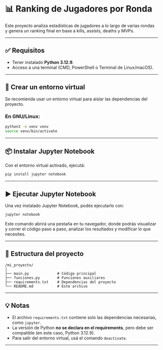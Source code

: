 # 📊 Ranking de Jugadores por Ronda

Este proyecto analiza estadísticas de jugadores a lo largo de varias rondas y genera un ranking final en base a kills, assists, deaths y MVPs.

---

## ✅ Requisitos

- Tener instalado **Python 3.12.9**.  
- Acceso a una terminal (CMD, PowerShell o Terminal de Linux/macOS).

---

## 🧪 Crear un entorno virtual

Se recomienda usar un entorno virtual para aislar las dependencias del proyecto.

### En GNU/Linux:

```bash
python3 -m venv venv
source venv/bin/activate
```

---

## 📦 Instalar Jupyter Notebook

Con el entorno virtual activado, ejecutá:

```bash
pip install jupyter notebook
```

---

## ▶️ Ejecutar Jupyter Notebook

Una vez instalado Jupyter Notebook, podés ejecutarlo con:

```bash
jupyter notebook
```

Este comando abrirá una pestaña en tu navegador, donde podrás visualizar y correr el código paso a paso, analizar los resultados y modificar lo que necesites.

---

## 📂 Estructura del proyecto

```
/mi_proyecto/
│
├── main.py             # Código principal
├── funciones.py        # Funciones auxiliares
├── requirements.txt    # Dependencias del proyecto
└── README.md           # Este archivo
```

---

## 💡 Notas

- El archivo `requirements.txt` contiene solo las dependencias necesarias, como `jupyter`.
- La versión de Python **no se declara en el requirements**, pero debe ser compatible (en este caso, Python 3.12.9).
- Para salir del entorno virtual, usá el comando `deactivate`.

---